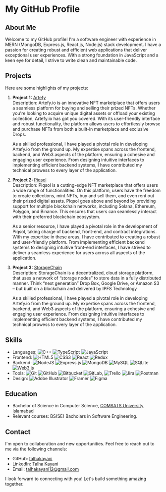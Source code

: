 # My GitHub Profile

## About Me

Welcome to my GitHub profile! I'm a software engineer with experience in MERN (MongoDB, Express.js, React.js, Node.js) stack development. I have a passion for creating robust and efficient web applications that deliver exceptional user experiences. With a strong foundation in JavaScript and a keen eye for detail, I strive to write clean and maintainable code.

## Projects

Here are some highlights of my projects:

1. **Project 1:** [Artefy](https://artefy.io/)  
   Description: Artefy.io is an innovative NFT marketplace that offers users a seamless platform for buying and selling their prized NFTs. Whether you're looking to acquire unique digital assets or offload your existing collection, Artefy.io has got you covered. With its user-friendly interface and robust functionality, the platform allows users to effortlessly browse and purchase NFTs from both a built-in marketplace and exclusive Drops.
   
   As a skilled professional, I have played a pivotal role in developing Artefy.io from the ground up. My expertise spans across the frontend, backend, and Web3 aspects of the platform, ensuring a cohesive and engaging user experience. From designing intuitive interfaces to implementing efficient backend systems, I have contributed my technical prowess to every layer of the application.
   
3. **Project 2:** [Piqsol](https://piqsol.com/)  
   Description: Piqsol is a cutting-edge NFT marketplace that offers users a wide range of functionalities. On this platform, users have the freedom to create collections, mint NFTs, buy and sell them, and even rent out their prized digital assets. Piqsol goes above and beyond by providing support for multiple blockchain networks, including Solana, Ethereum, Polygon, and Binance. This ensures that users can seamlessly interact with their preferred blockchain ecosystem.
   
   As a senior resource, I have played a pivotal role in the development of Piqsol, taking charge of backend, front-end, and contract integrations. With my expertise in these areas, I have contributed to creating a robust and user-friendly platform. From implementing efficient backend systems to designing intuitive front-end interfaces, I have strived to deliver a seamless experience for users across all aspects of the application. 

5. **Project 3:** [StorageChain](https://www.storagechain.io/)  
   Description: StorageChain is a decentralized, cloud storage platform, that uses a network of “storage nodes” to store data in a fully
   distributed manner. Think “next generation” Drop Box, Google Drive, or Amazon S3 – but built on a blockchain and delivered by IPFS Technology
   
   As a skilled professional, I have played a pivotal role in developing Artefy.io from the ground up. My expertise spans across the frontend, backend, and Web3 aspects of the platform, ensuring a cohesive and engaging user experience. From designing intuitive interfaces to implementing efficient backend systems, I have contributed my technical prowess to every layer of the application.

## Skills
- Languages: ![C++](https://img.shields.io/badge/c++-%2300599C.svg?style=for-the-badge&logo=c%2B%2B&logoColor=white) ![TypeScript](https://img.shields.io/badge/typescript-%23007ACC.svg?style=for-the-badge&logo=typescript&logoColor=white) ![JavaScript](https://img.shields.io/badge/javascript-%23323330.svg?style=for-the-badge&logo=javascript&logoColor=%23F7DF1E)
- Frontend: ![HTML5](https://img.shields.io/badge/html5-%23E34F26.svg?style=for-the-badge&logo=html5&logoColor=white) ![CSS3](https://img.shields.io/badge/css3-%231572B6.svg?style=for-the-badge&logo=css3&logoColor=white) ![React](https://img.shields.io/badge/react-%2320232a.svg?style=for-the-badge&logo=react&logoColor=%2361DAFB) ![Redux](https://img.shields.io/badge/redux-%23593d88.svg?style=for-the-badge&logo=redux&logoColor=white) 
- Backend: ![NodeJS](https://img.shields.io/badge/node.js-6DA55F?style=for-the-badge&logo=node.js&logoColor=white) ![Express.js](https://img.shields.io/badge/express.js-%23404d59.svg?style=for-the-badge&logo=express&logoColor=%2361DAFB) ![MongoDB](https://img.shields.io/badge/MongoDB-%234ea94b.svg?style=for-the-badge&logo=mongodb&logoColor=white) ![MySQL](https://img.shields.io/badge/mysql-4479A1.svg?style=for-the-badge&logo=mysql&logoColor=white) ![SQLite](https://img.shields.io/badge/sqlite-%2307405e.svg?style=for-the-badge&logo=sqlite&logoColor=white) ![Web3.js](https://img.shields.io/badge/web3.js-F16822?style=for-the-badge&logo=web3.js&logoColor=white)
- Tools: ![Git](https://img.shields.io/badge/git-%23F05033.svg?style=for-the-badge&logo=git&logoColor=white) ![GitHub](https://img.shields.io/badge/github-%23121011.svg?style=for-the-badge&logo=github&logoColor=white) ![Bitbucket](https://img.shields.io/badge/bitbucket-%230047B3.svg?style=for-the-badge&logo=bitbucket&logoColor=white) ![GitLab](https://img.shields.io/badge/gitlab-%23181717.svg?style=for-the-badge&logo=gitlab&logoColor=white), ![Trello](https://img.shields.io/badge/Trello-%23026AA7.svg?style=for-the-badge&logo=Trello&logoColor=white) ![Jira](https://img.shields.io/badge/jira-%230A0FFF.svg?style=for-the-badge&logo=jira&logoColor=white) ![Postman](https://img.shields.io/badge/Postman-FF6C37?style=for-the-badge&logo=postman&logoColor=white)
- Design: ![Adobe Illustrator](https://img.shields.io/badge/adobe%20illustrator-%23FF9A00.svg?style=for-the-badge&logo=adobe%20illustrator&logoColor=white) ![Framer](https://img.shields.io/badge/Framer-black?style=for-the-badge&logo=framer&logoColor=blue) ![Figma](https://img.shields.io/badge/figma-%23F24E1E.svg?style=for-the-badge&logo=figma&logoColor=white)

## Education

- Bachelor of Science in Computer Science, [COMSATS University Islamabad](https://www.comsats.edu.pk/)
- Relevant courses: BS(SE) Bacholars in Software Engineering.

## Contact

I'm open to collaboration and new opportunities. Feel free to reach out to me via the following channels:

- GitHub: [talhakayani](https://github.com/talhakayani)
- LinkedIn: [Talha Kayani](https://www.linkedin.com/in/talha-kayani-26b688216/)
- Email: [talhakayani12@gmail.com](mailto:talhakayani12@gmail.com)

I look forward to connecting with you! Let's build something amazing together.
